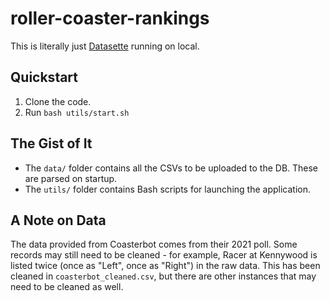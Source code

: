 # roller-coaster-rankings

This is literally just [Datasette](https://datasette.io/) running on local.

## Quickstart

1. Clone the code.
2. Run `bash utils/start.sh`

## The Gist of It

- The `data/` folder contains all the CSVs to be uploaded to the DB. These are parsed on startup.
- The `utils/` folder contains Bash scripts for launching the application.

## A Note on Data

The data provided from Coasterbot comes from their 2021 poll. Some records may still need to be cleaned - for example, Racer at Kennywood is listed twice (once as "Left", once as "Right") in the raw data. This has been cleaned in `coasterbot_cleaned.csv`, but there are other instances that may need to be cleaned as well.